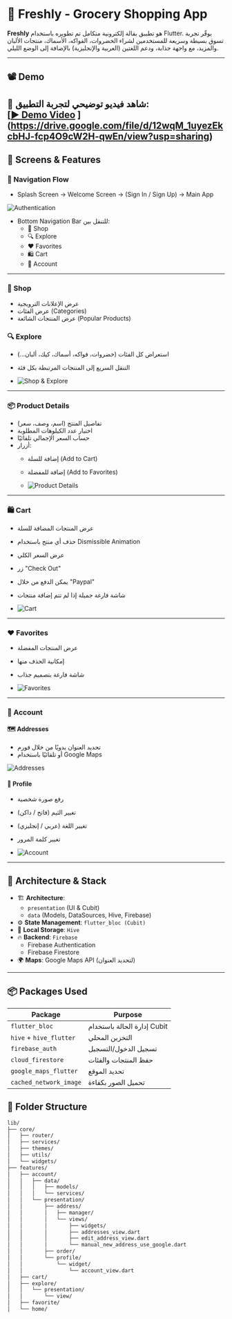 # 🧺 Freshly - Grocery Shopping App

**Freshly** هو تطبيق بقالة إلكترونية متكامل تم تطويره باستخدام Flutter. يوفّر تجربة تسوق بسيطة وسريعة للمستخدمين لشراء الخضروات، الفواكه، الأسماك، منتجات الألبان والمزيد، مع واجهة جذابة، ودعم اللغتين (العربية والإنجليزية) بالإضافة إلى الوضع الليلي.

---

## 📽️ Demo

📱 شاهد فيديو توضيحي لتجربة التطبيق:  
[[▶️ Demo Video](https://drive.google.com/file/d/12wqM_1uyezEkcbHJ-fcp4O9cW2H-qwEn/view?usp=sharing)
](https://drive.google.com/file/d/12wqM_1uyezEkcbHJ-fcp4O9cW2H-qwEn/view?usp=sharing)
---

## 📱 Screens & Features

### 🧭 Navigation Flow
- Splash Screen → Welcome Screen → (Sign In / Sign Up) → Main App

![Authentication](https://raw.githubusercontent.com/ahmedgfouad/Freshly/main/screenshots/auth.png)

- Bottom Navigation Bar للتنقل بين:
  - 🛒 Shop
  - 🔍 Explore
  - ❤️ Favorites
  - 🛍️ Cart
  - 👤 Account

---

### 🛒 Shop
- عرض الإعلانات الترويجية
- عرض الفئات (Categories)
- عرض المنتجات الشائعة (Popular Products)


### 🔍 Explore
- استعراض كل الفئات (خضروات، فواكه، أسماك، كيك، ألبان...)
- التنقل السريع إلى المنتجات المرتبطة بكل فئة

- ![Shop & Explore](https://raw.githubusercontent.com/ahmedgfouad/Freshly/main/screenshots/shop_explore.png)



---

### 📦 Product Details
- تفاصيل المنتج (اسم، وصف، سعر)
- اختيار عدد الكيلوهات المطلوبة
- حساب السعر الإجمالي تلقائيًا
- أزرار:
  - إضافة للسلة (Add to Cart)
  - إضافة للمفضلة (Add to Favorites)
 
  - ![Product Details](https://raw.githubusercontent.com/ahmedgfouad/Freshly/main/screenshots/product_details.png)


---

### 🛍️ Cart
- عرض المنتجات المضافة للسلة
- حذف أي منتج باستخدام Dismissible Animation
- عرض السعر الكلي
- زر "Check Out"
- يمكن الدفع من خلال "Paypal"
- شاشة فارغة جميلة إذا لم تتم إضافة منتجات

- ![Cart](https://raw.githubusercontent.com/ahmedgfouad/Freshly/main/screenshots/cart.png)


---

### ❤️ Favorites
- عرض المنتجات المفضلة
- إمكانية الحذف منها
- شاشة فارغة بتصميم جذاب

- ![Favorites](https://raw.githubusercontent.com/ahmedgfouad/Freshly/main/screenshots/fav.png)


---

### 👤 Account
#### 🗺️ Addresses
- تحديد العنوان يدويًا من خلال فورم
- أو تلقائيًا باستخدام Google Maps

![Addresses](https://raw.githubusercontent.com/ahmedgfouad/Freshly/main/screenshots/addresses.png)



#### 👤 Profile
- رفع صورة شخصية
- تغيير الثيم (فاتح / داكن)
- تغيير اللغة (عربي / إنجليزي)
- تغيير كلمة المرور

- ![Account](https://raw.githubusercontent.com/ahmedgfouad/Freshly/main/screenshots/account.png)


---

## 🧠 Architecture & Stack

- 🏗️ **Architecture**: 
  - `presentation` (UI & Cubit)
  - `data` (Models, DataSources, Hive, Firebase)
- ⚙️ **State Management**: `flutter_bloc (Cubit)`
- 🐝 **Local Storage**: `Hive`
- 🔥 **Backend**: `Firebase`
  - Firebase Authentication
  - Firebase Firestore
- 🌍 **Maps**: Google Maps API (لتحديد العنوان)

---

## 📦 Packages Used

| Package                  | Purpose                                      |
|--------------------------|----------------------------------------------|
| `flutter_bloc`           | إدارة الحالة باستخدام Cubit                 |
| `hive` + `hive_flutter`  | التخزين المحلي                              |
| `firebase_auth`          | تسجيل الدخول/التسجيل                        |
| `cloud_firestore`        | حفظ المنتجات والفئات                        |
| `google_maps_flutter`    | تحديد الموقع                                |
| `cached_network_image`   | تحميل الصور بكفاءة                          |


## 📂 Folder Structure

```bash
lib/
├── core/
│   ├── router/        
│   ├── services/      
│   ├── themes/        
│   ├── utils/        
│   └── widgets/      
├── features/               
│   ├── account/
│   │   ├── data/            
│   │   │   ├── models/       
│   │   │   └── services/      
│   │   └── presentation/
│   │       ├── address/
│   │       │   ├── manager/  
│   │       │   └── views/
│   │       │       ├── widgets/
│   │       │       ├── addresses_view.dart
│   │       │       ├── edit_address_view.dart
│   │       │       └── manual_new_address_use_google.dart
│   │       ├── order/
│   │       └── profile/
│   │           └── widget/
│   │               └── account_view.dart
│   ├── cart/                 
│   ├── explore/
│   │   └── presentation/
│   │       └── view/
│   ├── favorite/
│   └── home/                 

